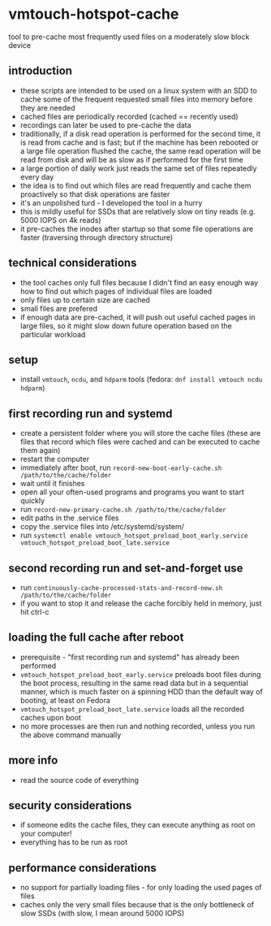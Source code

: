 # vmtouch-hotspot-cache

tool to pre-cache most frequently used files on a moderately slow block device

## introduction

* these scripts are intended to be used on a linux system with an SDD to cache some of the frequent requested small files into memory before they are needed
* cached files are periodically recorded (cached == recently used)
* recordings can later be used to pre-cache the data
* traditionally, if a disk read operation is performed for the second time, it is read from cache and is fast; but if the machine has been rebooted or a large file operation flushed the cache, the same read operation will be read from disk and will be as slow as if performed for the first time
* a large portion of daily work just reads the same set of files repeatedly every day
* the idea is to find out which files are read frequently and cache them proactively so that disk operations are faster 
* it's an unpolished turd - I developed the tool in a hurry
* this is mildly useful for SSDs that are relatively slow on tiny reads (e.g. 5000 IOPS on 4k reads)
* it pre-caches the inodes after startup so that some file operations are faster (traversing through directory structure)


## technical considerations

* the tool caches only full files because I didn't find an easy enough way how to find out which pages of individual files are loaded
* only files up to certain size are cached
* small files are prefered
* if enough data are pre-cached, it will push out useful cached pages in large files, so it might slow down future operation based on the particular workload


## setup

* install `vmtouch`, `ncdu`, and `hdparm` tools (fedora: `dnf install vmtouch ncdu hdparm`)

## first recording run and systemd

* create a persistent folder where you will store the cache files (these are files that record which files were cached and can be executed to cache them again)
* restart the computer
* immediately after boot, run `record-new-boot-early-cache.sh /path/to/the/cache/folder`
* wait until it finishes
* open all your often-used programs and programs you want to start quickly
* run `record-new-primary-cache.sh /path/to/the/cache/folder`
* edit paths in the .service files
* copy the .service files into /etc/systemd/system/
* run `systemctl enable vmtouch_hotspot_preload_boot_early.service vmtouch_hotspot_preload_boot_late.service`

## second recording run and set-and-forget use

* run `continuously-cache-processed-stats-and-record-new.sh /path/to/the/cache/folder`
* if you want to stop it and release the cache forcibly held in memory, just hit ctrl-c

## loading the full cache after reboot

* prerequisite - "first recording run and systemd" has already been performed
* `vmtouch_hotspot_preload_boot_early.service` preloads boot files during the boot process, resulting in the same read data but in a sequential manner, which is much faster on a spinning HDD than the default way of booting, at least on Fedora
* `vmtouch_hotspot_preload_boot_late.service` loads all the recorded caches upon boot
* no more processes are then run and nothing recorded, unless you run the above command manually

## more info

* read the source code of everything

## security considerations

* if someone edits the cache files, they can execute anything as root on your computer!
* everything has to be run as root

## performance considerations

* no support for partially loading files - for only loading the used pages of files
* caches only the very small files because that is the only bottleneck of slow SSDs (with slow, I mean around 5000 IOPS)



